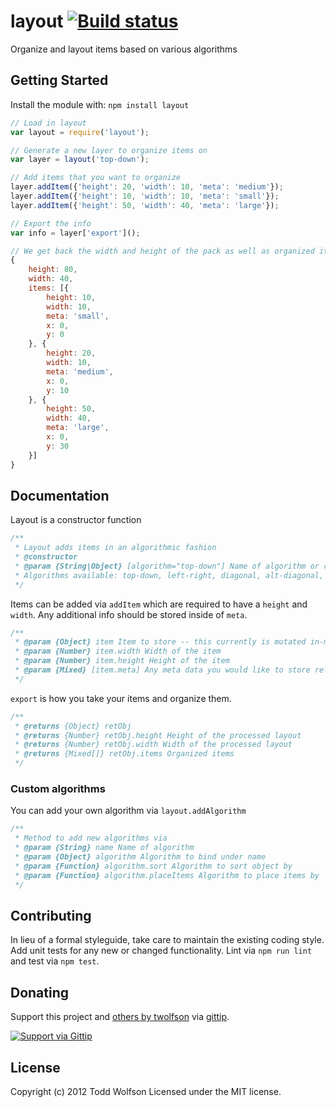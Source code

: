 # layout [![Build status](https://travis-ci.org/twolfson/layout.png?branch=master)](https://travis-ci.org/twolfson/layout)

Organize and layout items based on various algorithms

## Getting Started
Install the module with: `npm install layout`

```javascript
// Load in layout
var layout = require('layout');

// Generate a new layer to organize items on
var layer = layout('top-down');

// Add items that you want to organize
layer.addItem({'height': 20, 'width': 10, 'meta': 'medium'});
layer.addItem({'height': 10, 'width': 10, 'meta': 'small'});
layer.addItem({'height': 50, 'width': 40, 'meta': 'large'});

// Export the info
var info = layer['export']();

// We get back the width and height of the pack as well as organized items
{
    height: 80,
    width: 40,
    items: [{
        height: 10,
        width: 10,
        meta: 'small',
        x: 0,
        y: 0
    }, {
        height: 20,
        width: 10,
        meta: 'medium',
        x: 0,
        y: 10
    }, {
        height: 50,
        width: 40,
        meta: 'large',
        x: 0,
        y: 30
    }]
}
```

## Documentation
Layout is a constructor function
```js
/**
 * Layout adds items in an algorithmic fashion
 * @constructor
 * @param {String|Object} [algorithm="top-down"] Name of algorithm or custom algorithm to use
 * Algorithms available: top-down, left-right, diagonal, alt-diagonal, binary-tree
 */
```

Items can be added via `addItem` which are required to have a `height` and `width`. Any additional info should be stored inside of `meta`.
```js
/**
 * @param {Object} item Item to store -- this currently is mutated in-memory
 * @param {Number} item.width Width of the item
 * @param {Number} item.height Height of the item
 * @param {Mixed} [item.meta] Any meta data you would like to store related to the item
 */
```

`export` is how you take your items and organize them.
```js
/**
 * @returns {Object} retObj
 * @returns {Number} retObj.height Height of the processed layout
 * @returns {Number} retObj.width Width of the processed layout
 * @returns {Mixed[]} retObj.items Organized items
 */
```

### Custom algorithms
You can add your own algorithm via `layout.addAlgorithm`
```js
/**
 * Method to add new algorithms via
 * @param {String} name Name of algorithm
 * @param {Object} algorithm Algorithm to bind under name
 * @param {Function} algorithm.sort Algorithm to sort object by
 * @param {Function} algorithm.placeItems Algorithm to place items by
 */
```

## Contributing
In lieu of a formal styleguide, take care to maintain the existing coding style. Add unit tests for any new or changed functionality. Lint via `npm run lint` and test via `npm test`.

## Donating
Support this project and [others by twolfson][gittip] via [gittip][].

[![Support via Gittip][gittip-badge]][gittip]

[gittip-badge]: https://rawgithub.com/twolfson/gittip-badge/master/dist/gittip.png
[gittip]: https://www.gittip.com/twolfson/

## License
Copyright (c) 2012 Todd Wolfson
Licensed under the MIT license.
